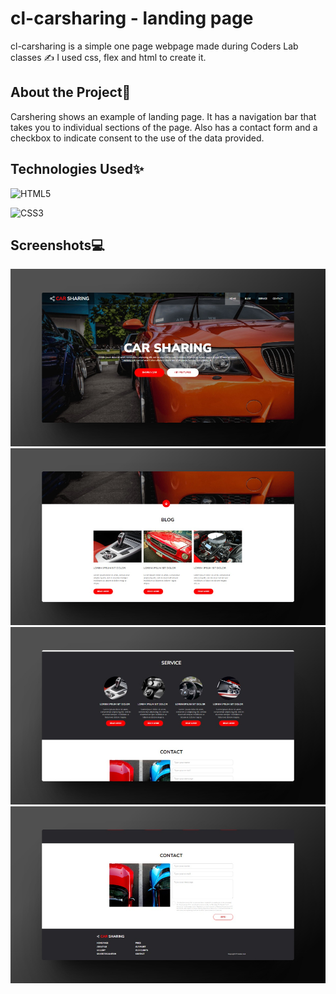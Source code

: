 # cl-carsharing - landing page

cl-carsharing is a simple one page webpage made during Coders Lab classes ✍
I used css, flex and html to create it.

## About the Project🚀
Carshering shows an example of landing page.
It has a navigation bar that takes you to individual sections of the page.
Also has a contact form and a checkbox to indicate consent to the use of the data provided.

## Technologies Used✨
![HTML5](https://img.shields.io/badge/html5-%23E34F26.svg?style=for-the-badge&logo=html5&logoColor=white)

![CSS3](https://img.shields.io/badge/css3-%231572B6.svg?style=for-the-badge&logo=css3&logoColor=white)

## Screenshots💻
<div align="center">
    <img src="./public/11shots_so.jpg" alt="screenshot" />
    <img src="./public/12shots_so.jpg" alt="screenshot" />
    <img src="./public/13shots_so.jpg" alt="screenshot" />
    <img src="./public/14shots_so.jpg" alt="screenshot" />
</div>